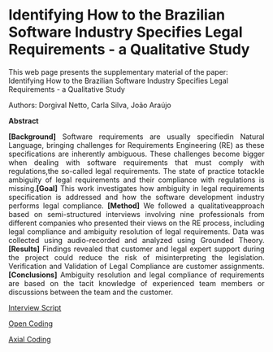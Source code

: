 # Identifying How to the Brazilian Software Industry Specifies Legal Requirements - a Qualitative Study

This web page presents the supplementary material of the paper: Identifying How to the Brazilian Software Industry Specifies Legal Requirements - a Qualitative Study

Authors: Dorgival Netto, Carla Silva, João Araújo
<html>
<b>Abstract</b>
<p align="justify">
<b>[Background]</b> Software requirements are usually specifiedin Natural Language, bringing challenges for Requirements Engineering (RE) as these specifications are inherently ambiguous. These challenges become bigger when dealing with software requirements that must comply with regulations,the so-called legal requirements. The state of practice totackle ambiguity of legal requirements and their compliance with regulations is missing.<b>[Goal]</b> This work investigates how ambiguity in legal requirements specification is addressed and how the software development industry performs legal compliance. <b>[Method]</b> We followed a qualitativeapproach based on semi-structured interviews involving nine professionals from different companies who presented their views on the RE process, including legal compliance and ambiguity resolution of legal requirements. Data was collected using audio-recorded and analyzed using Grounded Theory.<b>[Results]</b> Findings revealed that customer and legal expert support during the project could reduce the risk of misinterpreting the legislation. Verification and Validation of Legal Compliance are customer assignments.<b>[Conclusions]</b> Ambiguity resolution and legal compliance of requirements are based on the tacit knowledge of experienced team members or discussions between the team and the customer.</p>
  
<div id="supplementary" class="col-md-10 col-md-offset-1">

<a href="https://github.com/dorgivalnetto/sbes19/blob/gh-pages/SupplementaryMaterial-SBES_2019.pdf">Interview Script </a>

<a href="https://github.com/dorgivalnetto/sbes19/blob/gh-pages/open%20coding.xls"> Open Coding </a>

<a href="https://github.com/dorgivalnetto/sbes19/blob/gh-pages/axial%20coding.xls"> Axial Coding </a>
</div>

</html>
